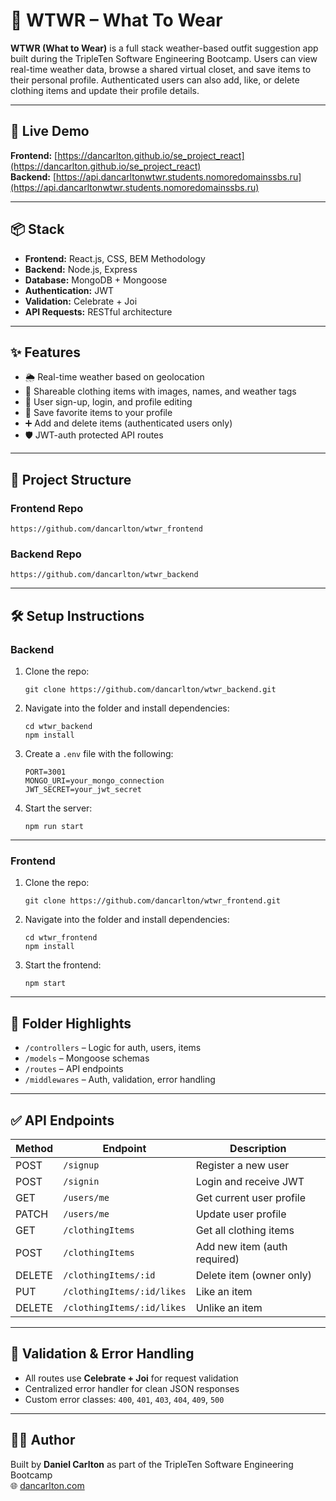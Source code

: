 # 👕 WTWR – What To Wear

**WTWR (What to Wear)** is a full stack weather-based outfit suggestion app built during the TripleTen Software Engineering Bootcamp. Users can view real-time weather data, browse a shared virtual closet, and save items to their personal profile. Authenticated users can also add, like, or delete clothing items and update their profile details.

---

## 🚀 Live Demo

**Frontend:** [https://dancarlton.github.io/se_project_react](https://dancarlton.github.io/se_project_react)  
**Backend:** [https://api.dancarltonwtwr.students.nomoredomainssbs.ru](https://api.dancarltonwtwr.students.nomoredomainssbs.ru)

---

## 📦 Stack

- **Frontend:** React.js, CSS, BEM Methodology  
- **Backend:** Node.js, Express  
- **Database:** MongoDB + Mongoose  
- **Authentication:** JWT  
- **Validation:** Celebrate + Joi  
- **API Requests:** RESTful architecture  

---

## ✨ Features

- 🌦 Real-time weather based on geolocation  
- 👕 Shareable clothing items with images, names, and weather tags  
- 💾 User sign-up, login, and profile editing  
- 🧺 Save favorite items to your profile  
- ➕ Add and delete items (authenticated users only)  
- 🛡 JWT-auth protected API routes  

---

## 🧠 Project Structure

### Frontend Repo  
```
https://github.com/dancarlton/wtwr_frontend
```

### Backend Repo  
```
https://github.com/dancarlton/wtwr_backend
```

---

## 🛠 Setup Instructions

### Backend

1. Clone the repo:  
   ```
   git clone https://github.com/dancarlton/wtwr_backend.git
   ```

2. Navigate into the folder and install dependencies:  
   ```
   cd wtwr_backend 
   npm install
   ```
3. Create a `.env` file with the following:
    ```
    PORT=3001
    MONGO_URI=your_mongo_connection
    JWT_SECRET=your_jwt_secret
    ```
4. Start the server:  
    ```
    npm run start
    ```

---

### Frontend

1. Clone the repo:  
    ```
    git clone https://github.com/dancarlton/wtwr_frontend.git
    ```

2. Navigate into the folder and install dependencies:  
    ```
    cd wtwr_frontend  
    npm install
    ```

3. Start the frontend:  
    ```
    npm start
    ```

---

## 📁 Folder Highlights

- `/controllers` – Logic for auth, users, items  
- `/models` – Mongoose schemas  
- `/routes` – API endpoints  
- `/middlewares` – Auth, validation, error handling  

---

## ✅ API Endpoints

| Method | Endpoint            | Description                      |
|--------|---------------------|----------------------------------|
| POST   | `/signup`           | Register a new user              |
| POST   | `/signin`           | Login and receive JWT            |
| GET    | `/users/me`         | Get current user profile         |
| PATCH  | `/users/me`         | Update user profile              |
| GET    | `/clothingItems`            | Get all clothing items           |
| POST   | `/clothingItems`            | Add new item (auth required)     |
| DELETE | `/clothingItems/:id`        | Delete item (owner only)         |
| PUT    | `/clothingItems/:id/likes`  | Like an item                     |
| DELETE | `/clothingItems/:id/likes`  | Unlike an item                   |

---

## 🔐 Validation & Error Handling

- All routes use **Celebrate + Joi** for request validation  
- Centralized error handler for clean JSON responses  
- Custom error classes: `400`, `401`, `403`, `404`, `409`, `500`

---

## 👨‍🎓 Author

Built by **Daniel Carlton** as part of the TripleTen Software Engineering Bootcamp  
🌐 [dancarlton.com](https://dancarlton.com)
